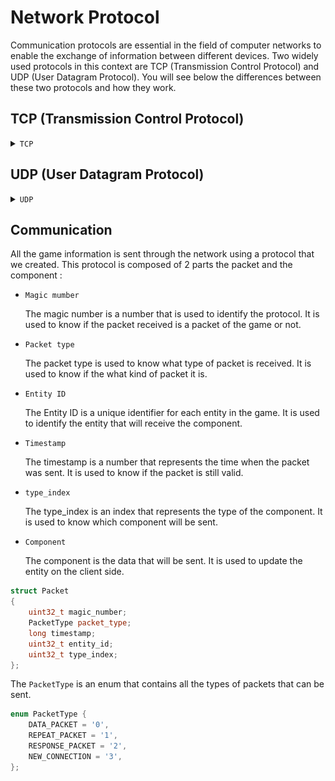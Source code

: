 # Network Protocol

Communication protocols are essential in the field of computer networks to enable the exchange of information between different devices. Two widely used protocols in this context are TCP (Transmission Control Protocol) and UDP (User Datagram Protocol). You will see below the differences between these two protocols and how they work.


## TCP (Transmission Control Protocol)

<details>
  <summary><code>TCP</code></summary>
  <p>TCP is a connection-oriented and reliable protocol. It is often used in situations where data loss is not acceptable, such as file transfer or web browsing.</p>
  <p>In the R-Type project, we use TCP to keep a connection between the client and the server. With that, if the client is disconnected, the server will be notified and will be able to remove the client from the game.
</p>
<img src="docs/TCP.png" alt="TCP Handshake">
</details>

## UDP (User Datagram Protocol)

<details>
  <summary><code>UDP</code></summary>
  <p>UDP is a connectionless and unreliable protocol. It is often used in situations where data loss is acceptable, such as video streaming or online gaming. (like our project)</p>
  <p>UDP is a connectionless and unreliable protocol. It is often used in situations where data loss is acceptable, such as video streaming or online gaming.</p>
  <img src="docs/UDP.png" alt="UDP Handshake">
</details>

## Communication


All the game information is sent through the network using a protocol that we created. This protocol is composed of 2 parts the packet and the component :

- <summary><code>Magic mumber</code></summary>
  <p>The magic number is a number that is used to identify the protocol. It is used to know if the packet received is a packet of the game or not.</p>

- <summary><code>Packet type</code></summary>
  <p>The packet type is used to know what type of packet is received. It is used to know if the what kind of packet it is.</p>

- <summary><code>Entity ID</code></summary>
  <p>The Entity ID is a unique identifier for each entity in the game. It is used to identify the entity that will receive the component.</p>

- <summary><code>Timestamp</code></summary>
  <p>The timestamp is a number that represents the time when the packet was sent. It is used to know if the packet is still valid.</p>

- <summary><code>type_index</code></summary>
  <p>The type_index is an index that represents the type of the component. It is used to know which component will be sent.</p>

- <summary><code>Component</code></summary>
  <p>The component is the data that will be sent. It is used to update the entity on the client side.</p>

```cpp
struct Packet
{
    uint32_t magic_number;
    PacketType packet_type;
    long timestamp;
    uint32_t entity_id;
    uint32_t type_index;
};
```

The <code>PacketType</code> is an enum that contains all the types of packets that can be sent. 
```cpp
enum PacketType {
    DATA_PACKET = '0',
    REPEAT_PACKET = '1',
    RESPONSE_PACKET = '2',
    NEW_CONNECTION = '3',
};
```